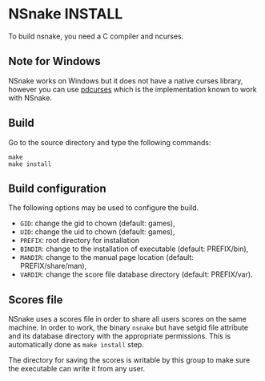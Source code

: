 NSnake INSTALL
==============

To build nsnake, you need a C compiler and ncurses.

Note for Windows
----------------

NSnake works on Windows but it does not have a native curses library, however
you can use [pdcurses][] which is the implementation known to work with NSnake.

Build
-----

Go to the source directory and type the following commands:

    make
    make install

Build configuration
-------------------

The following options may be used to configure the build.

- `GID`: change the gid to chown (default: games),
- `UID`: change the uid to chown (default: games),
- `PREFIX`: root directory for installation
- `BINDIR`: change to the installation of executable (default: PREFIX/bin),
- `MANDIR`: change to the manual page location (default: PREFIX/share/man),
- `VARDIR`: change the score file database directory (default: PREFIX/var).

Scores file
-----------

NSnake uses a scores file in order to share all users scores on the same
machine. In order to work, the binary `nsnake` but have setgid file attribute
and its database directory with the appropriate permissions. This is
automatically done as `make install` step.

The directory for saving the scores is writable by this group to make sure the
executable can write it from any user.

[pdcurses]: https://pdcurses.org
